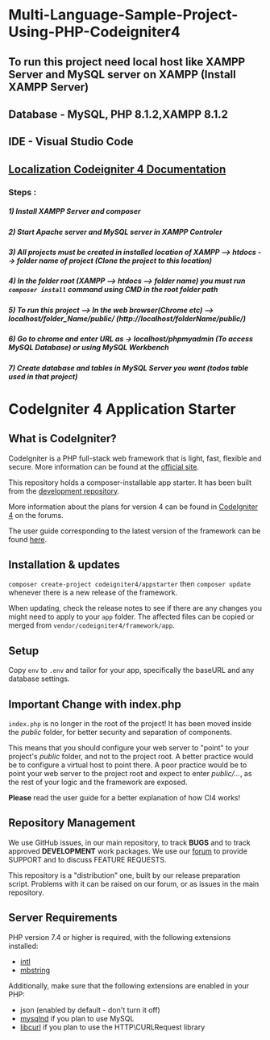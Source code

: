 # Multi-Language-Sample-Project-Using-PHP-Codeigniter4
## To run this project need local host like XAMPP Server and MySQL server on XAMPP (Install XAMPP Server)
## Database - MySQL, PHP 8.1.2,XAMPP 8.1.2
## IDE - Visual Studio Code
## [Localization Codeigniter 4 Documentation](https://codeigniter4.github.io/userguide/outgoing/localization.html)

### Steps :
##### 1) Install XAMPP Server and composer
##### 2) Start Apache server and MySQL server in XAMPP Controler
##### 3) All projects must be created in installed location of XAMPP --> htdocs --> folder name of project (Clone the project to this location)
##### 4) In the folder root (XAMPP --> htdocs --> folder name) you must run ```composer install``` command using CMD in the root folder path
##### 5) To run this project --> In the web browser(Chrome etc) --> localhost/folder_Name/public/ (http://localhost/folderName/public/)
##### 6) Go to chrome and enter URL as → localhost/phpmyadmin (To access MySQL Database) or using MySQL Workbench
##### 7) Create database and tables in MySQL Server you want (todos table used in that project)

# CodeIgniter 4 Application Starter

## What is CodeIgniter?

CodeIgniter is a PHP full-stack web framework that is light, fast, flexible and secure.
More information can be found at the [official site](https://codeigniter.com).

This repository holds a composer-installable app starter.
It has been built from the
[development repository](https://github.com/codeigniter4/CodeIgniter4).

More information about the plans for version 4 can be found in [CodeIgniter 4](https://forum.codeigniter.com/forumdisplay.php?fid=28) on the forums.

The user guide corresponding to the latest version of the framework can be found
[here](https://codeigniter4.github.io/userguide/).

## Installation & updates

`composer create-project codeigniter4/appstarter` then `composer update` whenever
there is a new release of the framework.

When updating, check the release notes to see if there are any changes you might need to apply
to your `app` folder. The affected files can be copied or merged from
`vendor/codeigniter4/framework/app`.

## Setup

Copy `env` to `.env` and tailor for your app, specifically the baseURL
and any database settings.

## Important Change with index.php

`index.php` is no longer in the root of the project! It has been moved inside the *public* folder,
for better security and separation of components.

This means that you should configure your web server to "point" to your project's *public* folder, and
not to the project root. A better practice would be to configure a virtual host to point there. A poor practice would be to point your web server to the project root and expect to enter *public/...*, as the rest of your logic and the
framework are exposed.

**Please** read the user guide for a better explanation of how CI4 works!

## Repository Management

We use GitHub issues, in our main repository, to track **BUGS** and to track approved **DEVELOPMENT** work packages.
We use our [forum](http://forum.codeigniter.com) to provide SUPPORT and to discuss
FEATURE REQUESTS.

This repository is a "distribution" one, built by our release preparation script.
Problems with it can be raised on our forum, or as issues in the main repository.

## Server Requirements

PHP version 7.4 or higher is required, with the following extensions installed:

- [intl](http://php.net/manual/en/intl.requirements.php)
- [mbstring](http://php.net/manual/en/mbstring.installation.php)

Additionally, make sure that the following extensions are enabled in your PHP:

- json (enabled by default - don't turn it off)
- [mysqlnd](http://php.net/manual/en/mysqlnd.install.php) if you plan to use MySQL
- [libcurl](http://php.net/manual/en/curl.requirements.php) if you plan to use the HTTP\CURLRequest library
